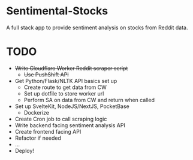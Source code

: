 # Sentimental-Stocks
A full stack app to provide sentiment analysis on stocks from Reddit data.

# TODO
- ~~Write Cloudflare Worker Reddit scraper script~~
  - ~~Use PushShift API~~
- Get Python/Flask/NLTK API basics set up
  - Create route to get data from CW 
  - Set up dotfile to store worker url
  - Perform SA on data from CW and return when called
- Set up SvelteKit, NodeJS/NextJS, PocketBase
  - Dockerize
- Create Cron job to call scraping logic
- Write backend facing sentiment analysis API 
- Create frontend facing API
- Refactor if needed
- ...
- Deploy!


